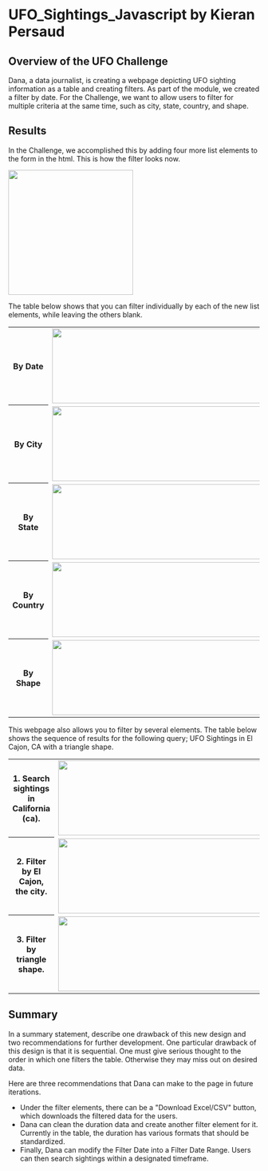 # UFO_Sightings_Javascript by Kieran Persaud

## Overview of the UFO Challenge
Dana, a data journalist, is creating a webpage depicting UFO sighting information as a table and creating filters. As part of the module, we created a filter by date. For the Challenge, we want to allow users to filter for multiple criteria at the same time, such as city, state, country, and shape.

## Results
In the Challenge, we accomplished this by adding four more list elements to the form in the html. This is how the filter looks now.

<img src=https://user-images.githubusercontent.com/84286467/131267797-f8cab42c-456b-4c56-94e4-a502ffcae2e4.PNG width=250 height=250>

The table below shows that you can filter individually by each of the new list elements, while leaving the others blank.
<table>
  <tr>
   <th>By Date</th>
   <td><img src="https://user-images.githubusercontent.com/84286467/131268821-10edd0c1-8e33-4669-b7fc-b55de67646ca.PNG" width=870 height=150></td>
  </tr>
  <tr>
   <th>By City</th>
   <td><img src="https://user-images.githubusercontent.com/84286467/131268901-9a6661ed-e202-46a6-956e-b6147138f65c.PNG" width=870 height=150></td>
  </tr>
  <tr>
   <th>By State</th>
   <td><img src="https://user-images.githubusercontent.com/84286467/131268952-b25088ee-461a-46d5-89ce-cb43a7bce437.PNG" width=870 height=150></td>
  </tr>  
  <tr> 
    <th>By Country</th>
    <td><img src="https://user-images.githubusercontent.com/84286467/131269009-58d02134-7536-4be9-8225-41d9b402fc1d.PNG" width=870 height=150></td>
  </tr>
  <tr> 
    <th>By Shape</th>
    <td><img src="https://user-images.githubusercontent.com/84286467/131269055-61e8b6a3-dc73-499b-b46a-a252ce1ac254.PNG" width=870 height=150></td>
  </tr>
 </table>

This webpage also allows you to filter by several elements. The table below shows the sequence of results for the following query; UFO Sightings in El Cajon, CA with a triangle shape.

<table>
  <tr>
   <th>1. Search sightings in California (ca).</th>
   <td><img src="https://user-images.githubusercontent.com/84286467/131269415-bc7e3509-1eb4-459e-965a-69256ffc80d4.PNG" width=870 height=150></td>
  </tr>
  <tr>
   <th>2. Filter by El Cajon, the city.</th>
   <td><img src="https://user-images.githubusercontent.com/84286467/131269430-ed75f172-353f-4a57-8fcc-f0641e5f7f26.PNG" width=870 height=150></td>
  </tr>
  <tr>
   <th>3. Filter by triangle shape. </th>
   <td><img src="https://user-images.githubusercontent.com/84286467/131269443-1e05c745-7371-4ec0-9d13-650d9d2c378b.PNG" width=870 height=150></td>
  </tr>  
 </table>

## Summary
In a summary statement, describe one drawback of this new design and two recommendations for further development.
One particular drawback of this design is that it is sequential. One must give serious thought to the order in which one filters the table. Otherwise they may miss out on desired data.

Here are three recommendations that Dana can make to the page in future iterations.
- Under the filter elements, there can be a "Download Excel/CSV" button, which downloads the filtered data for the users.
- Dana can clean the duration data and create another filter element for it. Currently in the table, the duration has various formats that should be standardized.
- Finally, Dana can modify the Filter Date into a Filter Date Range. Users can then search sightings within a designated timeframe.

